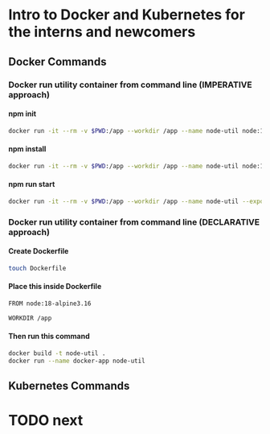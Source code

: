 # Intro to Docker and Kubernetes for the interns and newcomers

## Docker Commands
### Docker run utility container from command line (IMPERATIVE approach)

#### npm init
```bash
docker run -it --rm -v $PWD:/app --workdir /app --name node-util node:18-alpine3.16 npm init
```

#### npm install
```bash
docker run -it --rm -v $PWD:/app --workdir /app --name node-util node:18-alpine3.16 npm install
```

#### npm run start
```bash
docker run -it --rm -v $PWD:/app --workdir /app --name node-util --expose=8081 -p 8081:8081 node:18-alpine3.16 npm run start
```

### Docker run utility container from command line (DECLARATIVE approach)
#### Create Dockerfile
```bash
touch Dockerfile
```

#### Place this inside Dockerfile
```bash
FROM node:18-alpine3.16

WORKDIR /app
```

#### Then run this command
```bash
docker build -t node-util .
docker run --name docker-app node-util
```

## Kubernetes Commands
# TODO next